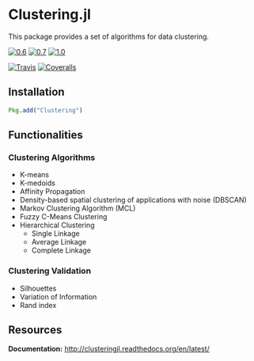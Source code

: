# Clustering.jl

This package provides a set of algorithms for data clustering.

[![0.6](http://pkg.julialang.org/badges/Clustering_0.6.svg)](http://pkg.julialang.org/?pkg=Clustering&ver=0.6)
[![0.7](http://pkg.julialang.org/badges/Clustering_0.7.svg)](http://pkg.julialang.org/?pkg=Clustering&ver=0.7)
[![1.0](http://pkg.julialang.org/badges/Clustering_1.0.svg)](http://pkg.julialang.org/?pkg=Clustering&ver=1.0)

[![Travis](https://travis-ci.org/JuliaStats/Clustering.jl.svg?branch=master)](https://travis-ci.org/JuliaStats/Clustering.jl)
[![Coveralls](https://coveralls.io/repos/github/JuliaStats/Clustering.jl/badge.svg?branch=master)](https://coveralls.io/github/JuliaStats/Clustering.jl?branch=master)

## Installation

```julia
Pkg.add("Clustering")
```

## Functionalities

### Clustering Algorithms

- K-means
- K-medoids
- Affinity Propagation
- Density-based spatial clustering of applications with noise (DBSCAN)
- Markov Clustering Algorithm (MCL)
- Fuzzy C-Means Clustering
- Hierarchical Clustering
  - Single Linkage
  - Average Linkage
  - Complete Linkage

### Clustering Validation

- Silhouettes
- Variation of Information
- Rand index

## Resources

**Documentation:** http://clusteringjl.readthedocs.org/en/latest/
